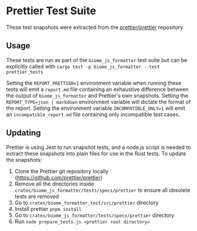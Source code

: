 # Prettier Test Suite

These test snapshots were extracted from the
[prettier/prettier](https://github.com/prettier/prettier) repository

## Usage

These tests are run as part of the `biome_js_formatter` test suite but can be
explicitly called with `cargo test -p biome_js_formatter --test prettier_tests`

Setting the `REPORT_PRETTIER=1` environment variable when running these tests
will emit a `report.md` file containing an exhaustive difference between the
output of `biome_js_formatter` and Prettier's own snapshots.
Setting the `REPORT_TYPE=json | markdown` environment variable will dictate the format of the report.
Setting the environment variable `INCOMPATIBLE_ONLY=1` will emit an `incompatible_report.md`
file containing only incompatible test cases.


## Updating

Prettier is using Jest to run snapshot tests, and a node.js script is needed to
extract these snapshots into plain files for use in the Rust tests. To update
the snapshots:

1. Clone the Prettier git repository locally (https://github.com/prettier/prettier)
2. Remove all the directories inside
   `crates/biome_js_formatter/tests/specs/prettier` to ensure all obsolete tests are
   removed
3. Go to `crates/biome_formatter_test/src/prettier` directory
4. Install prettier ``pnpm install``
5. Go to `crates/biome_js_formatter/tests/specs/prettier` directory
6. Run `node prepare_tests.js <prettier root directory>`
